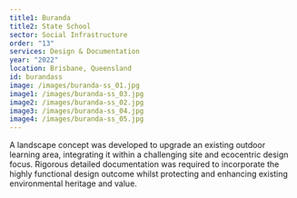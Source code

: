 ```yaml
---
title1: Buranda
title2: State School
sector: Social Infrastructure
order: "13"
services: Design & Documentation
year: "2022"
location: Brisbane, Queensland
id: burandass
image: /images/buranda-ss_01.jpg
image1: /images/buranda-ss_03.jpg
image2: /images/buranda-ss_02.jpg
image3: /images/buranda-ss_04.jpg
image4: /images/buranda-ss_05.jpg
---
```


A landscape concept was developed to upgrade an existing outdoor
learning area, integrating it within a challenging site and ecocentric design
focus. Rigorous detailed documentation was required to incorporate the highly
functional design outcome whilst protecting and enhancing existing
environmental heritage and value.
